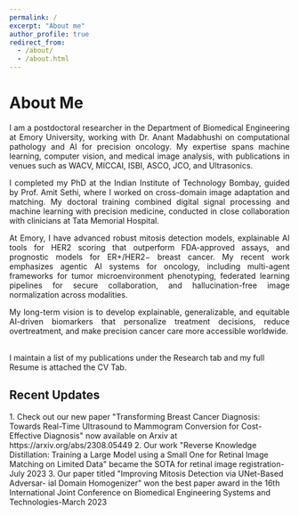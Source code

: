 ```yaml
---
permalink: /
excerpt: "About me"
author_profile: true
redirect_from: 
  - /about/
  - /about.html
---
```

<h1>About Me</h1>
<div style="text-align: justify;">
  I am a postdoctoral researcher in the 
  <a href="https://bme.emory.edu/" style="text-decoration: none;">Department of Biomedical Engineering</a> 
  at Emory University, working with 
  <a href="https://med.emory.edu/faculty/profile/#/anant-madabhushi" style="text-decoration: none;">Dr. Anant Madabhushi</a> 
  on computational pathology and AI for precision oncology. My expertise spans machine learning, computer vision, and medical image analysis, with publications in venues such as WACV, MICCAI, ISBI, ASCO, JCO, and Ultrasonics.
</div>
<p></p>
<div style="text-align: justify;">
  I completed my PhD at the 
  <a href="https://www.iitb.ac.in/" style="text-decoration: none;">Indian Institute of Technology Bombay</a>, guided by 
  <a href="https://www.ee.iitb.ac.in/~asethi/" style="text-decoration: none;">Prof. Amit Sethi</a>, where I worked on cross-domain image adaptation and matching. My doctoral training combined digital signal processing and machine learning with precision medicine, conducted in close collaboration with clinicians at 
  <a href="https://tmc.gov.in/" style="text-decoration: none;">Tata Memorial Hospital</a>.
</div>
<p></p>
<div style="text-align: justify;">
  At Emory, I have advanced robust mitosis detection models, explainable AI tools for HER2 scoring that outperform FDA-approved assays, and prognostic models for ER+/HER2− breast cancer. My recent work emphasizes agentic AI systems for oncology, including multi-agent frameworks for tumor microenvironment phenotyping, federated learning pipelines for secure collaboration, and hallucination-free image normalization across modalities.
</div>
<p></p>
<div style="text-align: justify;">
  My long-term vision is to develop explainable, generalizable, and equitable AI-driven biomarkers that personalize treatment decisions, reduce overtreatment, and make precision cancer care more accessible worldwide.
</div>

<br>I maintain a list of my publications under the Research tab and my full Resume is attached the CV Tab.

<h2>Recent Updates </h2> 
1. Check out our new paper "Transforming Breast Cancer Diagnosis: Towards Real-Time Ultrasound to Mammogram Conversion for Cost-Effective Diagnosis" now available on Arxiv at https://arxiv.org/abs/2308.05449
2. Our work "Reverse Knowledge Distillation: Training a Large Model using a Small One for Retinal Image Matching on Limited Data" became the SOTA for retinal image registration-July 2023
3. Our paper titled "Improving Mitosis Detection via UNet-Based Adversar-
ial Domain Homogenizer" won the best paper award in the 16th International Joint Conference on Biomedical Engineering
Systems and Technologies-March 2023


  

